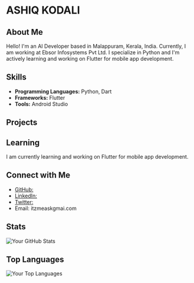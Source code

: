 # ASHIQ KODALI

## About Me

Hello! I'm an AI Developer based in Malappuram, Kerala, India. Currently, I am working at Ebsor Infosystems Pvt Ltd. I specialize in Python and I'm actively learning and working on Flutter for mobile app development.

## Skills

- **Programming Languages:** Python, Dart
- **Frameworks:** Flutter
- **Tools:** Android Studio

## Projects

## Learning

I am currently learning and working on Flutter for mobile app development.

## Connect with Me

- [GitHub: ](https://github.com/ashiq-kodali)
- [LinkedIn: ](https://www.linkedin.com/in/ashiq-kodali/)
- [Twitter: ](https://twitter.com/ashiq_kodali)
- Email: itzmeaskgmai.com

## Stats

![Your GitHub Stats](https://github-readme-stats.vercel.app/api?username=ashiq-kodali&show_icons=true&hide=contribs,prs&count_private=true&theme=radical)

## Top Languages

![Your Top Languages](https://github-readme-stats.vercel.app/api/top-langs/?username=ashiq-kodali&layout=compact&theme=radical)






